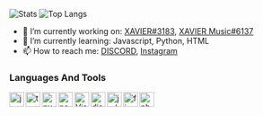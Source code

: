 ![Stats](https://github-readme-stats.vercel.app/api?username=DSGChirag&title_color=246bce&text_color=ffffff&bg_color=000000&include_all_commits=true&hide_border=true&hide_title=true)
![Top Langs](https://github-readme-stats.vercel.app/api/top-langs/?username=DSGChirag&layout=compact&title_color=246bce&text_color=ffffff&bg_color=000000&hide_border=true)

- 🔭 I’m currently working on: [XAVIER#3183](https://discord.com/api/oauth2/authorize?client_id=797524995471441920&permissions=8&scope=bot), [XAVIER Music#6137](https://discord.com/api/oauth2/authorize?client_id=797075986482331658&permissions=8&scope=bot)
- 🌱 I’m currently learning: Javascript, Python, HTML
- 📫 How to reach me: [DISCORD](https://dsc.gg/dw-gaming), [Instagram](https://instagram.com/chirag_dev47)

### Languages And Tools

<img align="left" alt="js" width="26px" src="https://i.imgur.com/3u1wzwE.png" />
<img align="left" alt="ts" width="26px" src="https://i.imgur.com/vSgFULR.png" />
<img align="left" alt="py" width="26px" src="https://i.imgur.com/4pIzF9V.png" />
<img align="left" alt="node.js" width="26px" src="https://i.imgur.com/tYLFZBh.png" /> 
<img align="left" alt="Visual Studio Code" width="26px" src="https://i.imgur.com/LwSdAlE.png" />
<img align="left" alt="discord.js" width="26px" src="https://i.imgur.com/SI1DZf3.png" />
<img align="left" alt="jsdom" width="26px" src="https://imgur.com/znELr8P.png" /> 
<img align="left" alt="firebase" width="26px" src="https://i.imgur.com/1RVXvxS.png" /> 
<img align="left" alt="photoshop" width="26px" src="https://i.imgur.com/OC1RcS5.jpg" /> <br />
